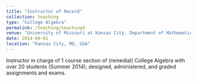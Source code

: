 ```yaml
---
title: "Instructor of Record"
collection: teaching
type: "College Algebra"
permalink: /teaching/teaching4
venue: "University of Missouri at Kansas City, Department of Mathematics and Statistics"
date: 2014-06-01
location: "Kansas City, MO, USA"
---
```


Instructor in charge of 1 course section of (remedial) College Algebra with over 20 students (Summer 2014); designed, administered, and graded assignments and exams.